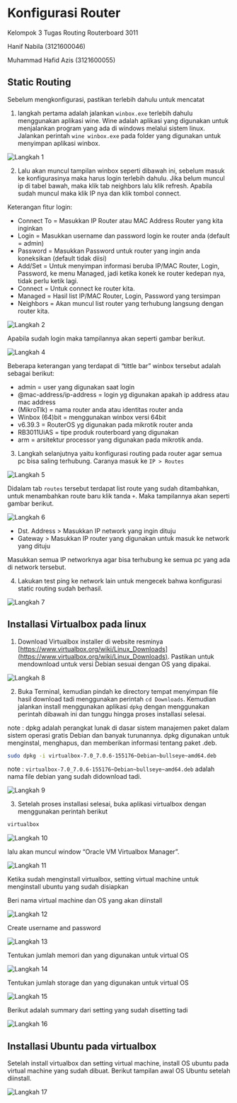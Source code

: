 # Konfigurasi Router

Kelompok 3
Tugas Routing Routerboard 3011

Hanif Nabila (3121600046)

Muhammad Hafid Azis (3121600055)

## Static Routing

Sebelum mengkonfigurasi, pastikan terlebih dahulu untuk mencatat

1. langkah pertama adalah jalankan `winbox.exe` terlebih dahulu menggunakan aplikasi wine. Wine adalah aplikasi yang digunakan untuk menjalankan program yang ada di windows melalui sistem linux. Jalankan perintah `wine winbox.exe` pada folder yang digunakan untuk menyimpan aplikasi winbox.

![Langkah 1](https://github.com/MuhammadHafid/3121600055-Workshop-Administrasi-Jaringan-/blob/main/Tugas%203%20-%20Konfigurasi%20Router%20Real/img/1.jpeg)

2. Lalu akan muncul tampilan winbox seperti dibawah ini, sebelum masuk ke konfigurasinya maka harus login terlebih dahulu. Jika belum muncul ip di tabel bawah, maka klik tab neighbors lalu klik refresh. Apabila sudah muncul maka klik IP nya dan klik tombol connect.

Keterangan fitur login:
- Connect To = Masukkan IP Router atau MAC Address Router yang kita inginkan
- Login = Masukkan username dan password login ke router anda (default = admin)
- Password = Masukkan Password untuk router yang ingin anda koneksikan (default tidak diisi)
- Add/Set = Untuk menyimpan informasi beruba IP/MAC Router, Login, Password, ke menu Managed, jadi ketika konek ke router kedepan nya, tidak perlu ketik lagi.
- Connect = Untuk connect ke router kita.
- Managed = Hasil list IP/MAC Router, Login, Password yang tersimpan
- Neighbors = Akan muncul list router yang terhubung langsung dengan router kita.

![Langkah 2](https://github.com/MuhammadHafid/3121600055-Workshop-Administrasi-Jaringan-/blob/main/Tugas%203%20-%20Konfigurasi%20Router%20Real/img/2.jpeg)

Apabila sudah login maka tampilannya akan seperti gambar berikut.

![Langkah 4](https://github.com/MuhammadHafid/3121600055-Workshop-Administrasi-Jaringan-/blob/main/Tugas%203%20-%20Konfigurasi%20Router%20Real/img/3.jpeg)

Beberapa keterangan yang terdapat di “tittle bar” winbox tersebut adalah sebagai berikut:

- admin = user yang digunakan saat login
- @mac-address/ip-address = login yg digunakan apakah ip address atau mac address
- (MikroTIk) = nama router anda atau identitas router anda
- Winbox (64)bit = menggunakan winbox versi 64bit
- v6.39.3 = RouterOS yg digunakan pada mikrotik router anda
- RB3011UiAS = tipe produk routerboard yang digunakan
- arm = arsitektur processor yang digunakan pada mikrotik anda.

3. Langkah selanjutnya yaitu konfigurasi routing pada router agar semua pc bisa saling terhubung. Caranya masuk ke `IP > Routes`

![Langkah 5](https://github.com/MuhammadHafid/3121600055-Workshop-Administrasi-Jaringan-/blob/main/Tugas%203%20-%20Konfigurasi%20Router%20Real/img/4.jpeg)

Didalam tab `routes` tersebut terdapat list route yang sudah ditambahkan, untuk menambahkan route baru klik tanda `+`. Maka tampilannya akan seperti gambar berikut.

![Langkah 6](https://github.com/MuhammadHafid/3121600055-Workshop-Administrasi-Jaringan-/blob/main/Tugas%203%20-%20Konfigurasi%20Router%20Real/img/5.jpeg)

- Dst. Address > Masukkan IP network yang ingin dituju
- Gateway > Masukkan IP router yang digunakan untuk masuk ke network yang dituju

Masukkan semua IP networknya agar bisa terhubung ke semua pc yang ada di network tersebut.

4. Lakukan test ping ke network lain untuk mengecek bahwa konfigurasi static routing sudah berhasil.

![Langkah 7](https://github.com/MuhammadHafid/3121600055-Workshop-Administrasi-Jaringan-/blob/main/Tugas%203%20-%20Konfigurasi%20Router%20Real/img/7.jpeg)


## Installasi Virtualbox pada linux
1. Download Virtualbox installer di website resminya [https://www.virtualbox.org/wiki/Linux_Downloads](https://www.virtualbox.org/wiki/Linux_Downloads). Pastikan untuk mendownload untuk versi Debian sesuai dengan OS yang dipakai.

![Langkah 8](https://github.com/MuhammadHafid/3121600055-Workshop-Administrasi-Jaringan-/blob/main/Tugas%203%20-%20Konfigurasi%20Router%20Real/img/8.jpeg)

2. Buka Terminal, kemudian pindah ke directory tempat menyimpan file hasil download tadi menggunakan perintah `cd Downloads`. Kemudian jalankan install menggunakan aplikasi `dpkg` dengan menggunakan perintah dibawah ini dan tunggu hingga proses installasi selesai.

note : dpkg adalah perangkat lunak di dasar sistem manajemen paket dalam sistem operasi gratis Debian dan banyak turunannya. dpkg digunakan untuk menginstal, menghapus, dan memberikan informasi tentang paket .deb.

```sh
sudo dpkg -i virtualbox-7.0_7.0.6-155176~Debian~bullseye~amd64.deb
```
note : `virtualbox-7.0_7.0.6-155176~Debian~bullseye~amd64.deb` adalah nama file debian yang sudah didownload tadi.

![Langkah 9](https://github.com/MuhammadHafid/3121600055-Workshop-Administrasi-Jaringan-/blob/main/Tugas%203%20-%20Konfigurasi%20Router%20Real/img/9.jpeg)

3. Setelah proses installasi selesai, buka aplikasi virtualbox dengan menggunakan perintah berikut
```sh
virtualbox
```

![Langkah 10](https://github.com/MuhammadHafid/3121600055-Workshop-Administrasi-Jaringan-/blob/main/Tugas%203%20-%20Konfigurasi%20Router%20Real/img/10.jpeg)

lalu akan muncul window “Oracle VM Virtualbox Manager”.

![Langkah 11](https://github.com/MuhammadHafid/3121600055-Workshop-Administrasi-Jaringan-/blob/main/Tugas%203%20-%20Konfigurasi%20Router%20Real/img/11.jpeg)

Ketika sudah menginstall virtualbox, setting virtual machine untuk menginstall ubuntu yang sudah disiapkan

Beri nama virtual machine dan OS yang akan diinstall

![Langkah 12](https://github.com/MuhammadHafid/3121600055-Workshop-Administrasi-Jaringan-/blob/main/Tugas%203%20-%20Konfigurasi%20Router%20Real/img/12.jpeg)

Create username and password

![Langkah 13](https://github.com/MuhammadHafid/3121600055-Workshop-Administrasi-Jaringan-/blob/main/Tugas%203%20-%20Konfigurasi%20Router%20Real/img/13.jpeg)

Tentukan jumlah memori dan yang digunakan untuk virtual OS

![Langkah 14](https://github.com/MuhammadHafid/3121600055-Workshop-Administrasi-Jaringan-/blob/main/Tugas%203%20-%20Konfigurasi%20Router%20Real/img/14.jpeg)

Tentukan jumlah storage dan yang digunakan untuk virtual OS

![Langkah 15](https://github.com/MuhammadHafid/3121600055-Workshop-Administrasi-Jaringan-/blob/main/Tugas%203%20-%20Konfigurasi%20Router%20Real/img/15.jpeg)

Berikut adalah summary dari setting yang sudah disetting tadi

![Langkah 16](https://github.com/MuhammadHafid/3121600055-Workshop-Administrasi-Jaringan-/blob/main/Tugas%203%20-%20Konfigurasi%20Router%20Real/img/16.jpeg)

## Installasi Ubuntu pada virtualbox

Setelah install virtualbox dan setting virtual machine, install OS ubuntu pada virtual machine yang sudah dibuat. Berikut tampilan awal OS Ubuntu setelah diinstall.

![Langkah 17](https://github.com/MuhammadHafid/3121600055-Workshop-Administrasi-Jaringan-/blob/main/Tugas%203%20-%20Konfigurasi%20Router%20Real/img/16.jpeg)
